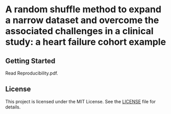 # A random shuffle method to expand a narrow dataset and overcome the associated challenges in a clinical study: a heart failure cohort example

## Getting Started

Read Reproducibility.pdf.

## License

This project is licensed under the MIT License. See the [LICENSE](LICENSE) file for details.